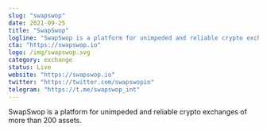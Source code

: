```yaml
---
slug: "swapswop"
date: 2021-09-25
title: "SwapSwop"
logline: "SwapSwop is a platform for unimpeded and reliable crypto exchanges of more than 200 assets."
cta: "https://swapswop.io"
logo: /img/swapswop.svg
category: exchange
status: Live
website: "https://swapswop.io"
twitter: "https://twitter.com/swapswopio"
telegram: "https://t.me/swapswop_int"
---
```


SwapSwop is a platform for unimpeded and reliable crypto exchanges of more than 200 assets.
